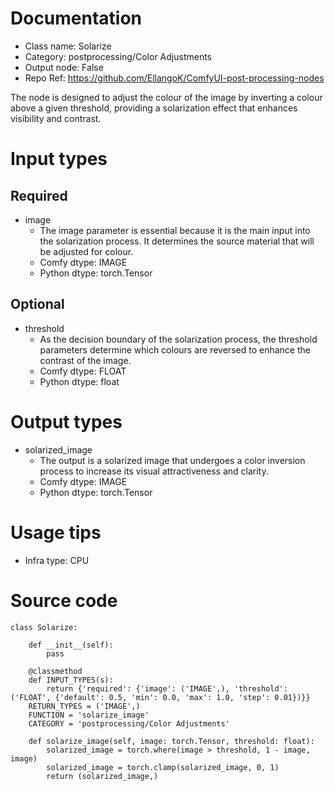 # Documentation
- Class name: Solarize
- Category: postprocessing/Color Adjustments
- Output node: False
- Repo Ref: https://github.com/EllangoK/ComfyUI-post-processing-nodes

The node is designed to adjust the colour of the image by inverting a colour above a given threshold, providing a solarization effect that enhances visibility and contrast.

# Input types
## Required
- image
    - The image parameter is essential because it is the main input into the solarization process. It determines the source material that will be adjusted for colour.
    - Comfy dtype: IMAGE
    - Python dtype: torch.Tensor
## Optional
- threshold
    - As the decision boundary of the solarization process, the threshold parameters determine which colours are reversed to enhance the contrast of the image.
    - Comfy dtype: FLOAT
    - Python dtype: float

# Output types
- solarized_image
    - The output is a solarized image that undergoes a color inversion process to increase its visual attractiveness and clarity.
    - Comfy dtype: IMAGE
    - Python dtype: torch.Tensor

# Usage tips
- Infra type: CPU

# Source code
```
class Solarize:

    def __init__(self):
        pass

    @classmethod
    def INPUT_TYPES(s):
        return {'required': {'image': ('IMAGE',), 'threshold': ('FLOAT', {'default': 0.5, 'min': 0.0, 'max': 1.0, 'step': 0.01})}}
    RETURN_TYPES = ('IMAGE',)
    FUNCTION = 'solarize_image'
    CATEGORY = 'postprocessing/Color Adjustments'

    def solarize_image(self, image: torch.Tensor, threshold: float):
        solarized_image = torch.where(image > threshold, 1 - image, image)
        solarized_image = torch.clamp(solarized_image, 0, 1)
        return (solarized_image,)
```